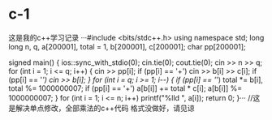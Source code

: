 # c-1
这是我的c++学习记录
···#include <bits/stdc++.h>
using namespace std;
long long n, q, a[200001],  total = 1, b[200001], c[200001];
char pp[200001];

signed main() {
	ios::sync_with_stdio(0);
	cin.tie(0);
	cout.tie(0);
	cin >> n >> q;
	for (int i = 1; i <= q; i++) {
		cin >> pp[i];
		if (pp[i] == '+')
			cin >> b[i] >> c[i];
		if (pp[i] == '*')
			cin >> b[i];
	}
	for (int i = q; i >= 1; i--) {
		if (pp[i] == '*')
			total *= b[i], total %= 1000000007;
		if (pp[i] == '+')
			a[b[i]] += total * c[i];
		a[b[i]] %= 1000000007;
	}
	for (int i = 1; i <= n; i++)
		printf("%lld ", a[i]);
	return 0;
}···
//这是解决单点修改，全部乘法的c++代码
格式没做好，请见谅
